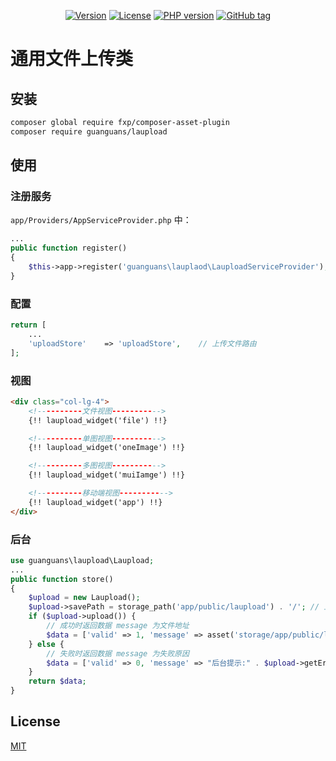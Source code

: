 <p align="center">
    <a href="https://packagist.org/packages/guanguans/laupload"><img src="https://img.shields.io/packagist/v/guanguans/laupload.svg" alt="Version"></a>
    <a href="https://packagist.org/packages/guanguans/laupload"><img src="https://img.shields.io/packagist/l/guanguans/laupload.svg" alt="License"></a>
    <a href="https://packagist.org/packages/guanguans/laupload"><img src="https://img.shields.io/packagist/php-v/guanguans/laupload.svg" alt="PHP version"></a>
    <a href="https://github.com/guanguans/laupload/tags"><img src="https://img.shields.io/github/tag/guanguans/laupload.svg" alt="GitHub tag"></a>
</p>

# 通用文件上传类

## 安装

``` sh
composer global require fxp/composer-asset-plugin
composer require guanguans/laupload
```

## 使用

### 注册服务

`app/Providers/AppServiceProvider.php` 中：

``` php
...
public function register()
{
    $this->app->register('guanguans\lauplaod\LauploadServiceProvider');
}
```

### 配置

``` php
return [
    ...
    'uploadStore'    => 'uploadStore',    // 上传文件路由
];
```

### 视图

``` html
<div class="col-lg-4">
    <!----------文件视图----------->
    {!! laupload_widget('file') !!}

    <!----------单图视图----------->
    {!! laupload_widget('oneImage') !!}

    <!----------多图视图----------->
    {!! laupload_widget('muiIamge') !!}

    <!----------移动端视图----------->
    {!! laupload_widget('app') !!}
</div>
```

### 后台

``` php
use guanguans\laupload\Laupload;
...
public function store()
{
    $upload = new Laupload();
    $upload->savePath = storage_path('app/public/laupload') . '/'; // 上传根目录
    if ($upload->upload()) {
        // 成功时返回数据 message 为文件地址
        $data = ['valid' => 1, 'message' => asset('storage/app/public/laupload/').'/'.$upload->getUploadFileInfo()[0]['savename']];
    } else {
        // 失败时返回数据 message 为失败原因
        $data = ['valid' => 0, 'message' => "后台提示:" . $upload->getErrorMsg()];
    }
    return $data;
}
```

## License

[MIT](./LICENSE)

